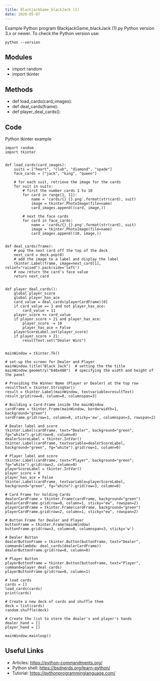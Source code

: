 ```yaml
---
title: BlackjackGame_blackJack (1)
date: 2020-05-07
---
```

Example Python program BlackjackGame_blackJack (1).py
Python version 3.x or newer.
To check the Python version use:

    python --version

## Modules

* import random
* import tkinter

## Methods

* def load_cards(card_images):
* def deal_cards(frame):
* def player_deal_cards():

## Code

Python tkinter example

    import random
    import tkinter
    
    
    def load_cards(card_images):
        suits = ["heart", "club", "diamond", "spade"]
        face_cards = ["jack", "king", "queen"]
    
        # for each suit, retrieve the image for the cards
        for suit in suits:
            # first the number cards 1 to 10
            for card in range(1, 11):
                name = 'cards/{}_{}.png'.format(str(card), suit)
                image = tkinter.PhotoImage(file=name)
                card_images.append((card, image,))
    
            # next the face cards
            for card in face_cards:
                name = 'cards/{}_{}.png'.format(str(card), suit)
                image = tkinter.PhotoImage(file=name)
                card_images.append((10, image,))
    
    
    def deal_cards(frame):
        # pop the next card off the top of the deck
        next_card = deck.pop(0)
        # add the image to a label and display the label
        tkinter.Label(frame, image=next_card[1], relief="raised").pack(side='left')
        # now return the card's face value
        return next_card
    
    
    def player_deal_cards():
        global player_score
        global player_has_ace
        card_value = deal_cards(playerCardFrame)[0]
        if card_value == 1 and not player_has_ace:
            card_value = 11
        player_score += card_value
        if player_score > 21 and player_has_ace:
            player_score -= 10
            player_has_ace = False
        playerScoreLabel.set(player_score)
        if player_score > 21:
            resultText.set("Dealer Wins")
    
    
    mainWindow = tkinter.Tk()
    
    # set-up the screen for Dealer and Player
    mainWindow.title("Black Jack")  # setting the the title
    mainWindow.geometry("640x480")  # specifying the width and height of the panel
    
    # Providing the Winner Name (Player or Dealer) at the top row
    resultText = tkinter.StringVar()
    result = tkinter.Label(mainWindow, textvariable=resultText)
    result.grid(row=0, column=0, columnspan=3)
    
    # Building a Card-Frame inside the mainWindow
    cardFrame = tkinter.Frame(mainWindow, borderwidth=1, background="green")
    cardFrame.grid(row=1, column=0, sticky='ew', columnspan=3, rowspan=2)
    
    # Dealer label and score
    tkinter.Label(cardFrame, text="Dealer", background="green", fg="white").grid(row=0, column=0)
    dealerScoreLabel = tkinter.IntVar()
    tkinter.Label(cardFrame, textvariable=dealerScoreLabel, background="green", fg="white").grid(row=1, column=0)
    
    # Player label and score
    tkinter.Label(cardFrame, text="Player", background="green", fg="white").grid(row=2, column=0)
    playerScoreLabel = tkinter.IntVar()
    player_score = 0
    player_has_ace = False
    tkinter.Label(cardFrame, textvariable=playerScoreLabel, background="green", fg="white").grid(row=3, column=0)
    
    # Card Frame for holding Cards
    dealerCardFrame = tkinter.Frame(cardFrame, background="green")
    dealerCardFrame.grid(row=0, column=1, sticky="ew", rowspan=2)
    playerCardFrame = tkinter.Frame(cardFrame, background="green")
    playerCardFrame.grid(row=2, column=1, sticky="ew", rowspan=2)
    
    # Button Frame for Dealer and Player
    buttonFrame = tkinter.Frame(mainWindow)
    buttonFrame.grid(row=3, column=0, columnspan=3, sticky='w')
    
    # Dealer Button
    dealerButtonFrame = tkinter.Button(buttonFrame, text="Dealer", command=lambda: deal_cards(dealerCardFrame))
    dealerButtonFrame.grid(row=0, column=0)
    
    # Player Button
    playerButtonFrame = tkinter.Button(buttonFrame, text="Player", command=player_deal_cards)
    playerButtonFrame.grid(row=0, column=1)
    
    # load cards
    cards = []
    load_cards(cards)
    print(cards)
    
    # Create a new deck of cards and shuffle them
    deck = list(cards)
    random.shuffle(deck)
    
    # Create the list to store the dealer's and player's hands
    dealer_hand = []
    player_hand = []
    
    mainWindow.mainloop()
    

## Useful Links

- Articles: https://python-commandments.org/
- Python shell: https://bsdnerds.org/learn-python/
- Tutorial: https://pythonprogramminglanguage.com/
